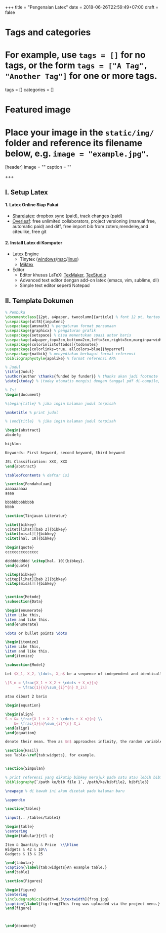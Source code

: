 +++
title = "Pengenalan Latex"
date = 2018-06-26T22:59:49+07:00
draft = false

# Tags and categories
# For example, use `tags = []` for no tags, or the form `tags = ["A Tag", "Another Tag"]` for one or more tags.
tags = []
categories = []

# Featured image
# Place your image in the `static/img/` folder and reference its filename below, e.g. `image = "example.jpg"`.
[header]
image = ""
caption = ""

+++

## I. Setup Latex
#### 1. Latex Online Siap Pakai
- [Sharelatex](https://www.sharelatex.com?r=612d83fd&rm=d&rs=b): dropbox sync (paid), track changes (paid)
- [Overleaf](https://www.overleaf.com): free unlimited collaborators, project versioning (manual free, automatic paid) and diff, free import bib from zotero,mendeley,and citeulike, free git

#### 2. Install Latex di Komputer
- Latex Engine
  - Tinytex ([windows](https://github.com/yihui/tinytex/raw/master/tools/install-windows.bat)/[mac](https://github.com/yihui/tinytex/raw/master/tools/install-unx.sh)/[linux](https://github.com/yihui/tinytex/raw/master/tools/install-unx.sh))
  - [Miktex](https://miktex.org/download)
- Editor
  - Editor khusus LaTeX: [TexMaker](http://www.xm1math.net/texmaker/download.html), [TexStudio](https://www.texstudio.org/)
  - Advanced text editor dengan add-on latex (emacs, vim, sublime, dll)
  - Simple text editor seperti Notepad

## II. Template Dokumen

```tex
% Pembuka
\documentclass[12pt, a4paper, twocolumn]{article} % font 12 pt, kertas A4, 2 kolom per halaman, format artikel jurnal
\usepackage[utf8]{inputenc}
\usepackage{amsmath} % pengaturan format persamaan
\usepackage{graphicx} % pengaturan grafik
\usepackage{setspace} % bisa menentukan spasi antar baris
\usepackage[a4paper,top=3cm,bottom=2cm,left=3cm,right=3cm,marginparwidth=1.75cm]{geometry}
\usepackage[colorinlistoftodos]{todonotes}
\usepackage[colorlinks=true, allcolors=blue]{hyperref}
\usepackage{natbib} % menyediakan berbagai format referensi
\bibliographystyle{apalike} % format referensi APA

% Judul
\title{Judul}
\author{author \thanks{funded by funder}} % thanks akan jadi footnote
\date{\today} % \today otomatis mengisi dengan tanggal pdf di-compile, bisa diganti manual dengan string

% Isi
\begin{document}

%\begin{title} % jika ingin halaman judul terpisah

\maketitle % print judul

% \end{title}  % jika ingin halaman judul terpisah

\begin{abstract}
abcdefg

hijklmn

Keywords: First keyword, second keyword, third keyword

JEL Classification: XXX, XXX
\end{abstract}

\tableofcontents % daftar isi

\section{Pendahuluan}
aaaaaaaaaa
aaaa

bbbbbbbbbbbbb
bbbb

\section{Tinjauan Literatur}

\citet{bibkey)
\citet[lihat][bab 2]{bibkey}
\citet[misal][]{bibkey}
\citet[hal. 10]{bibkey}

\begin{quote}
ccccccccccccccc

ddddddddddd \citep[hal. 10]{bibkey}. 
\end{quote}

\citep{bibkey)
\citep[lihat][bab 2]{bibkey}
\citep[misal][]{bibkey}


\section{Metode}
\subsection{Data}

\begin{enumerate}
\item Like this,
\item and like this.
\end{enumerate}

\dots or bullet points \dots

\begin{itemize}
\item Like this,
\item and like this.
\end{itemize}

\subsection{Model}

Let $X_1, X_2, \ldots, X_n$ be a sequence of independent and identically distributed random variables with $\text{E}[X_i] = \mu$ and $\text{Var}[X_i] = \sigma^2 < \infty$, and let

\[S_n = \frac{X_1 + X_2 + \cdots + X_n}{n}
      = \frac{1}{n}\sum_{i}^{n} X_i\]
      
atau dibuat 2 baris

\begin{equation}

\begin{align}
S_n &= \frac{X_1 + X_2 + \cdots + X_n}{n} \\
    &= \frac{1}{n}\sum_{i}^{n} X_i
\end{align}
\end{equation}

denote their mean. Then as $n$ approaches infinity, the random variables $\sqrt{n}(S_n - \mu)$ converge in distribution to a normal $\mathcal{N}(0, \sigma^2)$.

\section{Hasil}
see Table~\ref{tab:widgets}, for example. 


\section{Simpulan}

% print referensi yang dikutip bibkey merujuk pada satu atau lebih bibfile
\bibliography{`/path ke/bib file 1`, /path/ke/bibfile2, bibfile3} 

\newpage % di bawah ini akan dicetak pada halaman baru

\appendix

\section{Tables} 

\input{.. /tables/table1} 

\begin{table}
\centering
\begin{tabular}{r|l c}

Item & Quantity & Price  \\\hline
Widgets & 42 & 10\\
Gadgets & 13 & 25

\end{tabular}
\caption{\label{tab:widgets}An example table.}
\end{table}

\section{Figures} 

\begin{figure}
\centering
\includegraphics[width=0.3\textwidth]{frog.jpg}
\caption{\label{fig:frog}This frog was uploaded via the project menu.}
\end{figure}



\end{document}
```